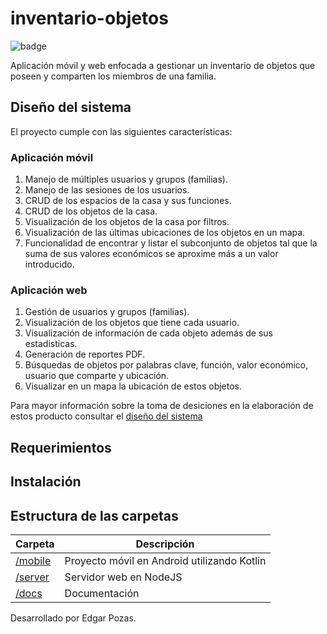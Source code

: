# inventario-objetos

![badge](https://img.shields.io/badge/inventario-v0.0.1-blue)

Aplicación móvil y web enfocada a gestionar un inventario de objetos que poseen
y comparten los miembros de una familia.

## Diseño del sistema

El proyecto cumple con las siguientes características:

### Aplicación móvil
1. Manejo de múltiples usuarios y grupos (familias).
2. Manejo de las sesiones de los usuarios.
3. CRUD de los espacios de la casa y sus funciones.
4. CRUD de los objetos de la casa.
5. Visualización de los objetos de la casa por filtros.
6. Visualización de las últimas ubicaciones de los objetos en un mapa.
7. Funcionalidad de encontrar y listar el subconjunto de objetos tal que la suma de sus valores económicos se aproxime más a un valor introducido.
### Aplicación web
1. Gestión de usuarios y grupos (familias).
2. Visualización de los objetos que tiene cada usuario.
3. Visualización de información de cada objeto además de sus estadisticas.
4. Generación de reportes PDF.
5. Búsquedas de objetos por palabras clave, función, valor económico, usuario que comparte y ubicación.
6. Visualizar en un mapa la ubicación de estos objetos.

Para mayor información sobre la toma de desiciones en la elaboración de estos producto
consultar el [diseño del sistema](https://github.com/EdgarPozas/inventario-objetos/blob/master/docs/SYSTEM_DESING.md)

## Requerimientos

## Instalación

## Estructura de las carpetas

Carpeta | Descripción
------|------
[/mobile](https://github.com/EdgarPozas/inventario-objetos/tree/master/mobile)| Proyecto móvil en Android utilizando Kotlin
[/server](https://github.com/EdgarPozas/inventario-objetos/tree/master/server)| Servidor web en NodeJS
[/docs](https://github.com/EdgarPozas/inventario-objetos/tree/master/docs)| Documentación


Desarrollado por Edgar Pozas.

